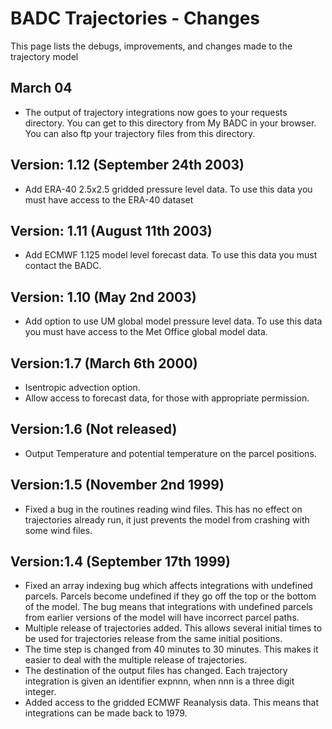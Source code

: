 
BADC Trajectories - Changes
===========================

This page lists the debugs, improvements, and changes made to the trajectory model

March 04
--------

- The output of trajectory integrations now goes to your requests directory. You can get to this directory from My BADC in your browser. You can also ftp your trajectory files from this directory.

Version: 1.12 (September 24th 2003)
-----------------------------------

- Add ERA-40 2.5x2.5 gridded pressure level data. To use this data you must have access to the ERA-40 dataset

Version: 1.11 (August 11th 2003)
--------------------------------

- Add ECMWF 1.125 model level forecast data. To use this data you must contact the BADC.

Version: 1.10 (May 2nd 2003)
----------------------------

- Add option to use UM global model pressure level data. To use this data you must have access to the Met Office global model data.

Version:1.7 (March 6th 2000)
----------------------------

- Isentropic advection option.
- Allow access to forecast data, for those with appropriate permission.

Version:1.6 (Not released)
--------------------------

- Output Temperature and potential temperature on the parcel positions.

Version:1.5 (November 2nd 1999)
-------------------------------

- Fixed a bug in the routines reading wind files. This has no effect on trajectories already run, it just prevents the model from crashing with some wind files.

Version:1.4 (September 17th 1999)
---------------------------------

- Fixed an array indexing bug which affects integrations with undefined parcels. Parcels become undefined if they go off the top or the bottom of the model. The bug means that integrations with undefined parcels from earlier versions of the model will have incorrect parcel paths.
- Multiple release of trajectories added. This allows several initial times to be used for trajectories release from the same initial positions.
- The time step is changed from 40 minutes to 30 minutes. This makes it easier to deal with the multiple release of trajectories.
- The destination of the output files has changed. Each trajectory integration is given an identifier expnnn, when nnn is a three digit integer.
- Added access to the gridded ECMWF Reanalysis data. This means that integrations can be made back to 1979.